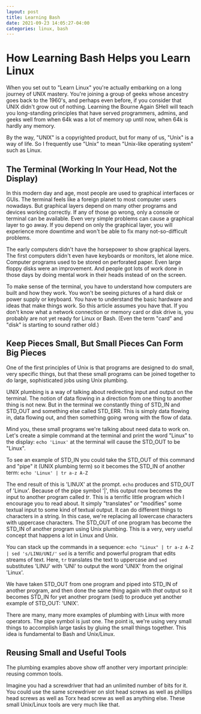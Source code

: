 ```yaml
---
layout: post
title: Learning Bash
date: 2021-09-23 14:05:27-04:00
categories: linux, bash
---
```


# How Learning Bash Helps you Learn Linux

When you set out to "Learn Linux" you're actually embarking on a long journey of UNIX
mastery.  You're joining a group of geeks whose ancestry goes back to the 1960's, and
perhaps even before, if you consider that UNIX didn't grow out of nothing.  Learning
the Bourne Again SHell will teach you long-standing principles that have served
programmers, admins, and geeks well from when 64k was a lot of memory up until now,
when 64k is hardly any memory.

By the way, "UNIX" is a copyrighted product, but for many of us, "Unix" is a way of life. So 
I frequently use "Unix" to mean "Unix-like operating system" such as Linux.

## The Terminal (Working In Your Head, Not the Display)

In this modern day and age, most people are used to graphical interfaces or GUIs.
The terminal feels like a foreign planet to most computer users nowadays.  But
graphical layers depend on many other programs and devices working correctly.  If any
of those go wrong, only a console or terminal can be available.  Even very simple
problems can cause a graphical layer to go away.  If you depend on only the graphical
layer, you will experience more downtime and won't be able to fix many
not-so-difficult problems.

The early computers didn't have the horsepower to show graphical layers.  The first
computers didn't even have keyboards or monitors, let alone mice.  Computer programs
used to be stored on perforated paper.  Even large floppy disks were an improvement.
And people got lots of work done in those days by doing mental work in their heads
instead of on the screen.

To make sense of the terminal, you have to understand how computers are built and how
they work.  You won't be seeing pictures of a hard disk or power supply or keyboard.
You have to understand the basic hardware and ideas that make things work.  So this
article assumes you have that.  If you don't know what a network connection or memory
card or disk drive is, you probably are not yet ready for Linux or Bash.  (Even the
term "card" and "disk" is starting to sound rather old.)

## Keep Pieces Small, But Small Pieces Can Form Big Pieces

One of the first principles of Unix is that programs are designed to do small, very
specific things, but that these small programs can be joined together to do large,
sophisticated jobs using Unix plumbing.

UNIX plumbing is a way of talking about redirecting input and output on the terminal.
The notion of data flowing in a direction from one thing to another thing is not new.
But in the terminal we constantly thing of STD\_IN and STD\_OUT and something else
called STD\_ERR.  This is simply data flowing in, data flowing out, and then
something going wrong with the flow of data.  

Mind you, these small programs we're talking about need data to work on.  Let's
create a simple command at the terminal and print the word "Linux" to the display:
`echo 'Linux'` at the terminal will cause the STD\_OUT to be "Linux".  

To see an example of STD\_IN you could take the STD\_OUT of this command and "pipe"
it (UNIX plumbing term) so it becomes the STD\_IN of another term:
`echo 'Linux' | tr a-z A-Z`

The end result of this is 'LINUX' at the prompt.  `echo` produces and STD\_OUT of
'Linux'.  Because of the pipe symbol '|', this output now becomes the input to
another program called _tr_.  This is a terrific little program which I encourage you
to read about.  It simply "translates" or "modifies" some textual input to
some kind of textual output.  It can do different things to characters in a string.
In this case, we're replacing all lowercase characters with uppercase characters.
The STD\_OUT of one program has become the STD\_IN of another program using Unix
plumbing.  This is a very, very useful concept that happens a lot in Linux and Unix.

You can stack up the commands in a sequence:
`echo "Linux" | tr a-z A-Z | sed 's/LINU/UNI/'`
`sed` is a terrific and powerful program that edits streams of text. Here, `tr` translates
the text to uppercase and `sed` substitutes 'LINU' with 'UNI' to output the word
'UNIX' from the original 'Linux'.

We have taken STD\_OUT from one program and piped into STD\_IN of another program,
and then done the same thing again with *that* output so it becomes STD\_IN for yet
another program (sed) to produce yet another example of STD\_OUT: 'UNIX'. 

There are many, many more examples of plumbing with Linux with more operators.  The
pipe symbol is just one.  The point is, we're using very small things to accomplish
large tasks by gluing the small things together.  This idea is fundamental to Bash
and Unix/Linux.

## Reusing Small and Useful Tools

The plumbing examples above show off another very important principle:  reusing
common tools.  

Imagine you had a screwdriver that had an unlimited number of bits for it.  You could
use the same screwdriver on slot head screws as well as phillips head screws as well
as Torx head screw as well as anything else.  These small Unix/Linux tools are very
much like that.  


